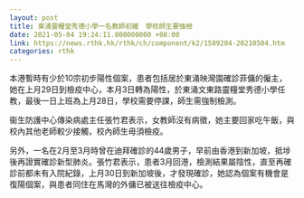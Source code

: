 ```yaml
---
layout: post
title: 東涌靈糧堂秀德小學一名教師初確　學校師生要強檢
date: 2021-05-04 19:24:11.000000000 +08:00
link: https://news.rthk.hk/rthk/ch/component/k2/1589204-20210504.htm
categories: rthk
---
```


本港暫時有少於10宗初步陽性個案，患者包括居於東涌映灣園確診菲傭的僱主，她在上月29日到檢疫中心，本月3日轉為陽性，於東涌文東路靈糧堂秀德小學任教，最後一日上班為上月28日，學校需要停課，師生需強制檢測。

衞生防護中心傳染病處主任張竹君表示，女教師沒有病徵，她主要回家吃午飯，與校內其他老師較少接觸，校內師生毋須檢疫。

另外，一名在2月至3月時曾在迪拜確診的44歲男子，早前由香港到新加坡，抵埗後再證實確診新型肺炎。張竹君表示，患者3月回港，檢測結果屬陰性，直至再確診前都未有入院紀錄，上月30日到新加坡後，才發現確診，她認為個案有機會是復陽個案，與患者同住在馬灣的外傭已被送往檢疫中心。
